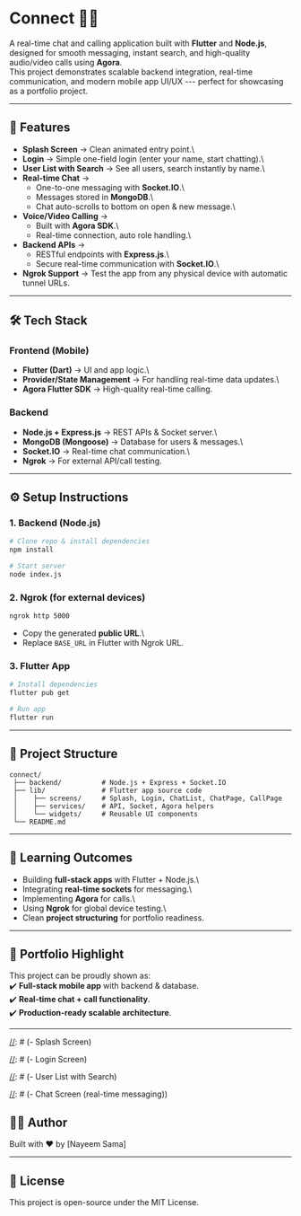# Connect 📱💬

A real-time chat and calling application built with **Flutter** and
**Node.js**, designed for smooth messaging, instant search, and
high-quality audio/video calls using **Agora**.\
This project demonstrates scalable backend integration, real-time
communication, and modern mobile app UI/UX --- perfect for showcasing as
a portfolio project.

------------------------------------------------------------------------

## 🚀 Features

-   **Splash Screen** → Clean animated entry point.\
-   **Login** → Simple one-field login (enter your name, start
    chatting).\
-   **User List with Search** → See all users, search instantly by
    name.\
-   **Real-time Chat** →
    -   One-to-one messaging with **Socket.IO**.\
    -   Messages stored in **MongoDB**.\
    -   Chat auto-scrolls to bottom on open & new message.\
-   **Voice/Video Calling** →
    -   Built with **Agora SDK**.\
    -   Real-time connection, auto role handling.\
-   **Backend APIs** →
    -   RESTful endpoints with **Express.js**.\
    -   Secure real-time communication with **Socket.IO**.\
-   **Ngrok Support** → Test the app from any physical device with
    automatic tunnel URLs.

------------------------------------------------------------------------

## 🛠️ Tech Stack

### Frontend (Mobile)

-   **Flutter (Dart)** → UI and app logic.\
-   **Provider/State Management** → For handling real-time data
    updates.\
-   **Agora Flutter SDK** → High-quality real-time calling.

### Backend

-   **Node.js + Express.js** → REST APIs & Socket server.\
-   **MongoDB (Mongoose)** → Database for users & messages.\
-   **Socket.IO** → Real-time chat communication.\
-   **Ngrok** → For external API/call testing.

------------------------------------------------------------------------

## ⚙️ Setup Instructions

### 1. Backend (Node.js)

``` bash
# Clone repo & install dependencies
npm install

# Start server
node index.js
```

### 2. Ngrok (for external devices)

``` bash
ngrok http 5000
```

-   Copy the generated **public URL**.\
-   Replace `BASE_URL` in Flutter with Ngrok URL.

### 3. Flutter App

``` bash
# Install dependencies
flutter pub get

# Run app
flutter run
```

------------------------------------------------------------------------

## 📂 Project Structure

    connect/
     ├── backend/          # Node.js + Express + Socket.IO
     ├── lib/              # Flutter app source code
     │    ├── screens/     # Splash, Login, ChatList, ChatPage, CallPage
     │    ├── services/    # API, Socket, Agora helpers
     │    └── widgets/     # Reusable UI components
     └── README.md

------------------------------------------------------------------------

## 🎯 Learning Outcomes

-   Building **full-stack apps** with Flutter + Node.js.\
-   Integrating **real-time sockets** for messaging.\
-   Implementing **Agora** for calls.\
-   Using **Ngrok** for global device testing.\
-   Clean **project structuring** for portfolio readiness.

------------------------------------------------------------------------

## 🌟 Portfolio Highlight

This project can be proudly shown as:\
✔️ **Full-stack mobile app** with backend & database.\
✔️ **Real-time chat + call functionality**.\
✔️ **Production-ready scalable architecture**.

------------------------------------------------------------------------

[//]: # ()
[//]: # (## 📸 Screenshots)

[//]: # ()
[//]: # (-   Splash Screen\)

[//]: # (-   Login Screen\)

[//]: # (-   User List with Search\)

[//]: # (-   Chat Screen &#40;real-time messaging&#41;\)

[//]: # (-   Call Screen &#40;Agora integration&#41;)

[//]: # (------------------------------------------------------------------------)

## 👨‍💻 Author

Built with ❤️ by \[Nayeem Sama\]

------------------------------------------------------------------------

## 📜 License

This project is open-source under the MIT License.
